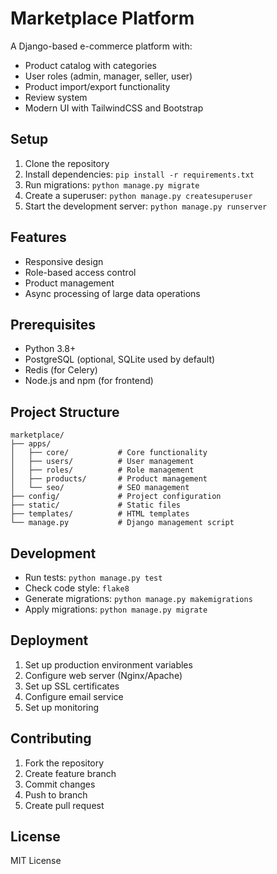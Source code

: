 # Marketplace Platform

A Django-based e-commerce platform with:
- Product catalog with categories
- User roles (admin, manager, seller, user)
- Product import/export functionality
- Review system
- Modern UI with TailwindCSS and Bootstrap

## Setup

1. Clone the repository
2. Install dependencies: `pip install -r requirements.txt`
3. Run migrations: `python manage.py migrate`
4. Create a superuser: `python manage.py createsuperuser`
5. Start the development server: `python manage.py runserver`

## Features

- Responsive design
- Role-based access control
- Product management
- Async processing of large data operations

## Prerequisites

- Python 3.8+
- PostgreSQL (optional, SQLite used by default)
- Redis (for Celery)
- Node.js and npm (for frontend)

## Project Structure

```
marketplace/
├── apps/
│   ├── core/           # Core functionality
│   ├── users/          # User management
│   ├── roles/          # Role management
│   ├── products/       # Product management
│   └── seo/            # SEO management
├── config/             # Project configuration
├── static/             # Static files
├── templates/          # HTML templates
└── manage.py           # Django management script
```

## Development

- Run tests: `python manage.py test`
- Check code style: `flake8`
- Generate migrations: `python manage.py makemigrations`
- Apply migrations: `python manage.py migrate`

## Deployment

1. Set up production environment variables
2. Configure web server (Nginx/Apache)
3. Set up SSL certificates
4. Configure email service
5. Set up monitoring

## Contributing

1. Fork the repository
2. Create feature branch
3. Commit changes
4. Push to branch
5. Create pull request

## License

MIT License 